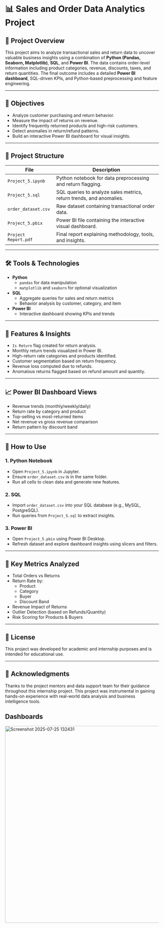 # 📊 Sales and Order Data Analytics Project

## 📁 Project Overview

This project aims to analyze transactional sales and return data to uncover valuable business insights using a combination of **Python (Pandas, Seaborn, Matplotlib)**, **SQL**, and **Power BI**. The data contains order-level information including product categories, revenue, discounts, taxes, and return quantities. The final outcome includes a detailed **Power BI dashboard**, SQL-driven KPIs, and Python-based preprocessing and feature engineering.

---

## 🎯 Objectives

- Analyze customer purchasing and return behavior.
- Measure the impact of returns on revenue.
- Identify frequently returned products and high-risk customers.
- Detect anomalies in return/refund patterns.
- Build an interactive Power BI dashboard for visual insights.

---

## 🧩 Project Structure

| File | Description |
|------|-------------|
| `Project_5.ipynb` | Python notebook for data preprocessing and return flagging. |
| `Project_5.sql` | SQL queries to analyze sales metrics, return trends, and anomalies. |
| `order_dataset.csv` | Raw dataset containing transactional order data. |
| `Project_5.pbix` | Power BI file containing the interactive visual dashboard. |
| `Project Report.pdf` | Final report explaining methodology, tools, and insights. |

---

## 🛠️ Tools & Technologies

- **Python**
  - `pandas` for data manipulation
  - `matplotlib` and `seaborn` for optional visualization
- **SQL**
  - Aggregate queries for sales and return metrics
  - Behavior analysis by customer, category, and item
- **Power BI**
  - Interactive dashboard showing KPIs and trends

---

## 🧪 Features & Insights

- `Is Return` flag created for return analysis.
- Monthly return trends visualized in Power BI.
- High-return rate categories and products identified.
- Customer segmentation based on return frequency.
- Revenue loss computed due to refunds.
- Anomalous returns flagged based on refund amount and quantity.

---

## 📈 Power BI Dashboard Views

- Revenue trends (monthly/weekly/daily)
- Return rate by category and product
- Top-selling vs most-returned items
- Net revenue vs gross revenue comparison
- Return pattern by discount band

---

## 🧰 How to Use

### 1. Python Notebook
- Open `Project_5.ipynb` in Jupyter.
- Ensure `order_dataset.csv` is in the same folder.
- Run all cells to clean data and generate new features.

### 2. SQL
- Import `order_dataset.csv` into your SQL database (e.g., MySQL, PostgreSQL).
- Run queries from `Project_5.sql` to extract insights.

### 3. Power BI
- Open `Project_5.pbix` using Power BI Desktop.
- Refresh dataset and explore dashboard insights using slicers and filters.

---

## 📌 Key Metrics Analyzed

- Total Orders vs Returns
- Return Rate by:
  - Product
  - Category
  - Buyer
  - Discount Band
- Revenue Impact of Returns
- Outlier Detection (based on Refunds/Quantity)
- Risk Scoring for Products & Buyers

---

## 📜 License

This project was developed for academic and internship purposes and is intended for educational use.

---

## 🙌 Acknowledgments

Thanks to the project mentors and data support team for their guidance throughout this internship project. This project was instrumental in gaining hands-on experience with real-world data analysis and business intelligence tools.

## Dashboards
<img width="1126" height="645" alt="Screenshot 2025-07-25 132431" src="https://github.com/user-attachments/assets/8eb3d1cd-526a-4653-b334-e405ebfd1820" />

